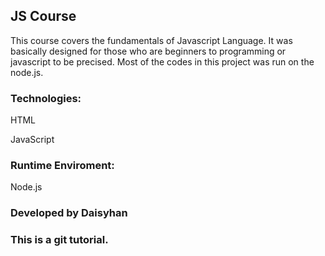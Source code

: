 ## JS Course

This course covers the fundamentals  of Javascript Language. It was basically designed for those who are beginners to programming or javascript to be precised. Most of the codes in this project was run on the node.js.

### Technologies:
HTML

JavaScript

### Runtime Enviroment:
Node.js



### Developed by Daisyhan

### This is a git tutorial.